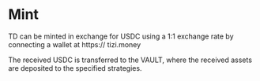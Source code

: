 # Mint

TD can be minted in exchange for USDC using a 1:1 exchange rate by connecting a wallet at https:// tizi.money

The received USDC is transferred to the VAULT, where the received assets are deposited to the specified strategies.
